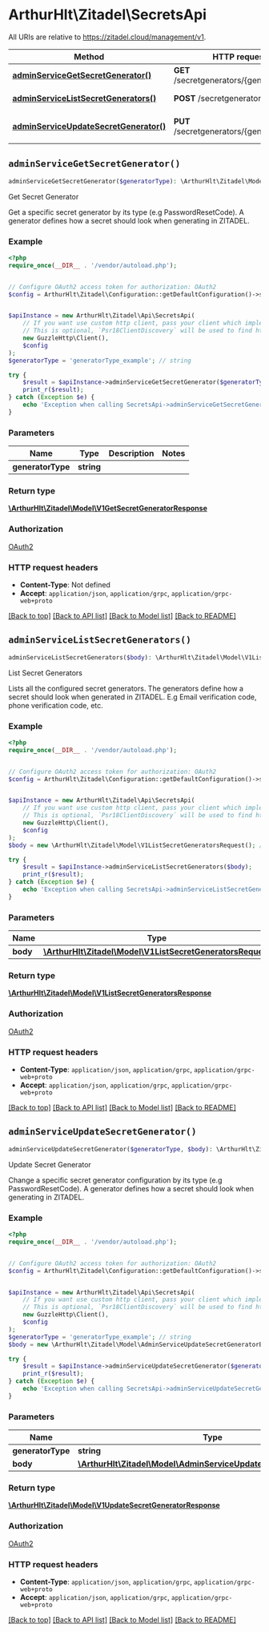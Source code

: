 # ArthurHlt\Zitadel\SecretsApi

All URIs are relative to https://zitadel.cloud/management/v1.

Method | HTTP request | Description
------------- | ------------- | -------------
[**adminServiceGetSecretGenerator()**](SecretsApi.md#adminServiceGetSecretGenerator) | **GET** /secretgenerators/{generatorType} | Get Secret Generator
[**adminServiceListSecretGenerators()**](SecretsApi.md#adminServiceListSecretGenerators) | **POST** /secretgenerators/_search | List Secret Generators
[**adminServiceUpdateSecretGenerator()**](SecretsApi.md#adminServiceUpdateSecretGenerator) | **PUT** /secretgenerators/{generatorType} | Update Secret Generator


## `adminServiceGetSecretGenerator()`

```php
adminServiceGetSecretGenerator($generatorType): \ArthurHlt\Zitadel\Model\V1GetSecretGeneratorResponse
```

Get Secret Generator

Get a specific secret generator by its type (e.g PasswordResetCode). A generator defines how a secret should look when generating in ZITADEL.

### Example

```php
<?php
require_once(__DIR__ . '/vendor/autoload.php');


// Configure OAuth2 access token for authorization: OAuth2
$config = ArthurHlt\Zitadel\Configuration::getDefaultConfiguration()->setAccessToken('YOUR_ACCESS_TOKEN');


$apiInstance = new ArthurHlt\Zitadel\Api\SecretsApi(
    // If you want use custom http client, pass your client which implements `Psr\Http\Client\ClientInterface`.
    // This is optional, `Psr18ClientDiscovery` will be used to find http client. For instance `GuzzleHttp\Client` implements that interface
    new GuzzleHttp\Client(),
    $config
);
$generatorType = 'generatorType_example'; // string

try {
    $result = $apiInstance->adminServiceGetSecretGenerator($generatorType);
    print_r($result);
} catch (Exception $e) {
    echo 'Exception when calling SecretsApi->adminServiceGetSecretGenerator: ', $e->getMessage(), PHP_EOL;
}
```

### Parameters

Name | Type | Description  | Notes
------------- | ------------- | ------------- | -------------
 **generatorType** | **string**|  |

### Return type

[**\ArthurHlt\Zitadel\Model\V1GetSecretGeneratorResponse**](../Model/V1GetSecretGeneratorResponse.md)

### Authorization

[OAuth2](../../README.md#OAuth2)

### HTTP request headers

- **Content-Type**: Not defined
- **Accept**: `application/json`, `application/grpc`, `application/grpc-web+proto`

[[Back to top]](#) [[Back to API list]](../../README.md#endpoints)
[[Back to Model list]](../../README.md#models)
[[Back to README]](../../README.md)

## `adminServiceListSecretGenerators()`

```php
adminServiceListSecretGenerators($body): \ArthurHlt\Zitadel\Model\V1ListSecretGeneratorsResponse
```

List Secret Generators

Lists all the configured secret generators. The generators define how a secret should look when generated in ZITADEL. E.g Email verification code, phone verification code, etc.

### Example

```php
<?php
require_once(__DIR__ . '/vendor/autoload.php');


// Configure OAuth2 access token for authorization: OAuth2
$config = ArthurHlt\Zitadel\Configuration::getDefaultConfiguration()->setAccessToken('YOUR_ACCESS_TOKEN');


$apiInstance = new ArthurHlt\Zitadel\Api\SecretsApi(
    // If you want use custom http client, pass your client which implements `Psr\Http\Client\ClientInterface`.
    // This is optional, `Psr18ClientDiscovery` will be used to find http client. For instance `GuzzleHttp\Client` implements that interface
    new GuzzleHttp\Client(),
    $config
);
$body = new \ArthurHlt\Zitadel\Model\V1ListSecretGeneratorsRequest(); // \ArthurHlt\Zitadel\Model\V1ListSecretGeneratorsRequest

try {
    $result = $apiInstance->adminServiceListSecretGenerators($body);
    print_r($result);
} catch (Exception $e) {
    echo 'Exception when calling SecretsApi->adminServiceListSecretGenerators: ', $e->getMessage(), PHP_EOL;
}
```

### Parameters

Name | Type | Description  | Notes
------------- | ------------- | ------------- | -------------
 **body** | [**\ArthurHlt\Zitadel\Model\V1ListSecretGeneratorsRequest**](../Model/V1ListSecretGeneratorsRequest.md)|  |

### Return type

[**\ArthurHlt\Zitadel\Model\V1ListSecretGeneratorsResponse**](../Model/V1ListSecretGeneratorsResponse.md)

### Authorization

[OAuth2](../../README.md#OAuth2)

### HTTP request headers

- **Content-Type**: `application/json`, `application/grpc`, `application/grpc-web+proto`
- **Accept**: `application/json`, `application/grpc`, `application/grpc-web+proto`

[[Back to top]](#) [[Back to API list]](../../README.md#endpoints)
[[Back to Model list]](../../README.md#models)
[[Back to README]](../../README.md)

## `adminServiceUpdateSecretGenerator()`

```php
adminServiceUpdateSecretGenerator($generatorType, $body): \ArthurHlt\Zitadel\Model\V1UpdateSecretGeneratorResponse
```

Update Secret Generator

Change a specific secret generator configuration by its type (e.g PasswordResetCode). A generator defines how a secret should look when generating in ZITADEL.

### Example

```php
<?php
require_once(__DIR__ . '/vendor/autoload.php');


// Configure OAuth2 access token for authorization: OAuth2
$config = ArthurHlt\Zitadel\Configuration::getDefaultConfiguration()->setAccessToken('YOUR_ACCESS_TOKEN');


$apiInstance = new ArthurHlt\Zitadel\Api\SecretsApi(
    // If you want use custom http client, pass your client which implements `Psr\Http\Client\ClientInterface`.
    // This is optional, `Psr18ClientDiscovery` will be used to find http client. For instance `GuzzleHttp\Client` implements that interface
    new GuzzleHttp\Client(),
    $config
);
$generatorType = 'generatorType_example'; // string
$body = new \ArthurHlt\Zitadel\Model\AdminServiceUpdateSecretGeneratorBody(); // \ArthurHlt\Zitadel\Model\AdminServiceUpdateSecretGeneratorBody

try {
    $result = $apiInstance->adminServiceUpdateSecretGenerator($generatorType, $body);
    print_r($result);
} catch (Exception $e) {
    echo 'Exception when calling SecretsApi->adminServiceUpdateSecretGenerator: ', $e->getMessage(), PHP_EOL;
}
```

### Parameters

Name | Type | Description  | Notes
------------- | ------------- | ------------- | -------------
 **generatorType** | **string**|  |
 **body** | [**\ArthurHlt\Zitadel\Model\AdminServiceUpdateSecretGeneratorBody**](../Model/AdminServiceUpdateSecretGeneratorBody.md)|  |

### Return type

[**\ArthurHlt\Zitadel\Model\V1UpdateSecretGeneratorResponse**](../Model/V1UpdateSecretGeneratorResponse.md)

### Authorization

[OAuth2](../../README.md#OAuth2)

### HTTP request headers

- **Content-Type**: `application/json`, `application/grpc`, `application/grpc-web+proto`
- **Accept**: `application/json`, `application/grpc`, `application/grpc-web+proto`

[[Back to top]](#) [[Back to API list]](../../README.md#endpoints)
[[Back to Model list]](../../README.md#models)
[[Back to README]](../../README.md)
